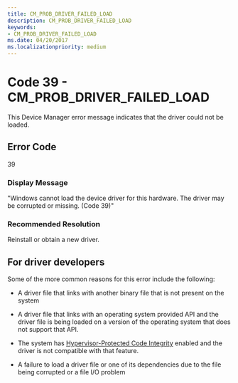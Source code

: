 ```yaml
---
title: CM_PROB_DRIVER_FAILED_LOAD
description: CM_PROB_DRIVER_FAILED_LOAD
keywords:
- CM_PROB_DRIVER_FAILED_LOAD
ms.date: 04/20/2017
ms.localizationpriority: medium
---
```


# Code 39 - CM_PROB_DRIVER_FAILED_LOAD

This Device Manager error message indicates that the driver could not be loaded.

## Error Code

39

### Display Message

"Windows cannot load the device driver for this hardware. The driver may be corrupted or missing. (Code 39)"

### Recommended Resolution

Reinstall or obtain a new driver.

## For driver developers

Some of the more common reasons for this error include the following:

- A driver file that links with another binary file that is not present on the system

- A driver file that links with an operating system provided API and the driver file is being loaded on a version of the operating system that does not support that API.

- The system has [Hypervisor-Protected Code Integrity](/windows-hardware/test/hlk/testref/driver-compatibility-with-device-guard) enabled and the driver is not compatible with that feature.

- A failure to load a driver file or one of its dependencies due to the file being corrupted or a file I/O problem